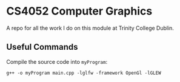 CS4052 Computer Graphics
========================
A repo for all the work I do on this module at Trinity College Dublin.

## Useful Commands
Compile the source code into `myProgram`:

    g++ -o myProgram main.cpp -lglfw -framework OpenGl -lGLEW
